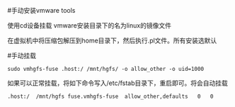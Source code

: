 
#手动安装vmware tools

使用cd设备挂载 vmware安装目录下的名为linux的镜像文件

在虚拟机中将压缩包解压到home目录下，然后执行.pl文件。所有安装选默认

#手动挂载
```shell
sudo vmhgfs-fuse .host:/ /mnt/hgfs/ -o allow_other -o uid=1000

```
如果可以正常挂载，将如下命令写入/etc/fstab目录下，重启即可。将会自动挂载

```shell
.host:/  /mnt/hgfs fuse.vmhgfs-fuse  allow_other,defaults   0   0

```

